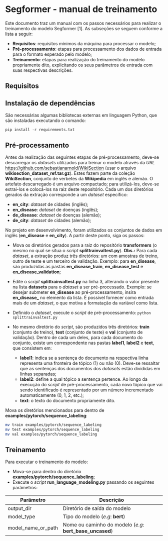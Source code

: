 # Segformer - manual de treinamento

Este documento traz um manual com os passos necessários para realizar o treinamento do modelo Segformer [1]. As subseções se seguem conforme a lista a seguir:

- **Requisitos**: requisitos mínimos da máquina para processar o modelo;
- **Pré-processamento**: etapas para processamento dos dados de entrada para o formato esperado pelo modelo;
- **Treinamento**: etapas para realização do treinamento do modelo propriamente dito, explicitando os seus parâmetros de entrada com suas respectivas descrições.

## Requisitos

## Instalação de dependências
São necessárias algumas bibliotecas externas em linguagem Python, que são instaladas executando o comando:

`pip install -r requirements.txt`

## Pré-processamento

Antes da realização das seguintes etapas de pré-processamento, deve-se descarregar os *datasets* utilizados para treinar o modelo através da *URL* https://github.com/sebastianarnold/WikiSection (usar o arquivo **wikisection_dataset_ref.tar.gz**). Estes fazem parte da coleção **WikiSection**, conjunto de verbetes da **Wikipedia** em inglês e alemão. O artefato descarregado é um arquivo compactado; para utilizá-los, deve-se extrai-los e colocá-los na raiz deste repositório. Cada um dos diretórios gerados da extração corresponde a um *dataset* específico:

- **en_city**: *dataset* de cidades (inglês);
- **en_disease**: *dataset* de doenças (inglês);
- **de_disease**: *dataset* de doenças (alemão);
- **de_city**: *dataset* de cidades (alemão);

No projeto em desenvolvimento, foram utilizados os conjuntos de dados em inglês (**en_disease** e **en_city**). A partir deste ponto, siga os passos:

- Mova os diretórios gerados para a raiz do repositório **transformers** (o mesmo no qual se situa o *script* **splittrainvaltest.py**). **Obs.:** Para cada *dataset*, a extração produz três diretórios: um com amostras de treino, outro de teste e um terceiro de validação. Exemplo: para **en_disease**, são produzidas as pastas **en_disease_train**, **en_disease_test** e **en_disease_validation**;

- Edite o *script* **splittrainvaltest.py** na linha 3, alterando o valor presente na lista **datasets** para o *dataset* a ser pré-processado. Exemplo: se desejar submeter **en_disease** ao pré-processamento, insira **en_disease_** no elemento da lista. É possível fornecer como entrada mais de um *dataset*, o que motiva a formatação da variável como lista.

- Definido o *dataset*, execute o *script* de pré-processamento:
`python splittrainvaltest.py`

- No mesmo diretório do *script*, são produzidos três diretórios: **train** (conjunto de treino), **test** (conjunto de teste) e **val** (conjunto de validação). Dentro de cada um deles, para cada documento do conjunto, existe um correspondente nas pastas **label1**, **label2** e **text**, que consistem em:

    - **label1**: indica se a sentença do documento na respectiva linha representa uma fronteira de tópico (1) ou não (0). Deve-se ressaltar que as sentenças dos documentos dos *datasets* estão divididas em linhas separadas;
    - **label2**: define a qual tópico a sentença pertence. Ao longo da execução do *script* de pré-processamento, cada novo tópico que vai sendo identificado é representado por um número incrementado automaticamente (0, 1, 2, etc.);
    - **text**: o texto do documento propriamente dito.

Mova os diretórios mencionados para dentro de **examples/pytorch/sequence_labeling**:

```bash
mv train examples/pytorch/sequence_labeling
mv test examples/pytorch/sequence_labeling
mv val examples/pytorch/sequence_labeling
```

## Treinamento

Para executar o treinamento do modelo:

- Mova-se para dentro do diretório **examples/pytorch/sequence_labeling**;
- Execute o *script* **run_language_modeling.py** passando os seguintes parâmetros:

| Parâmetro | Descrição |
|-------------|---------------|
| output_dir | Diretório de saída do modelo |
| model_type | Tipo do modelo (*e.g*: **bert**) |
| model_name_or_path | Nome ou caminho do modelo (*e.g*: **bert_base_uncased**) |
